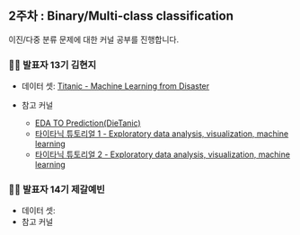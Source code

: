 ## 2주차 : Binary/Multi-class classification

이진/다중 분류 문제에 대한 커널 공부를 진행합니다.

### 🙋‍♀️ 발표자 13기 김현지

+ 데이터 셋: [Titanic - Machine Learning from Disaster](https://www.kaggle.com/c/titanic)
+ 참고 커널

  - [EDA TO Prediction(DieTanic)](https://www.kaggle.com/ash316/eda-to-prediction-dietanic)
  - [타이타닉 튜토리얼 1 - Exploratory data analysis, visualization, machine learning](https://kaggle-kr.tistory.com/17?category=868316)
  - [타이타닉 튜토리얼 2 - Exploratory data analysis, visualization, machine learning](https://kaggle-kr.tistory.com/18?category=868316)


### 🙋‍♀️ 발표자 14기 제갈예빈
+ 데이터 셋: 
+ 참고 커널
  
